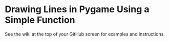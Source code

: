# Drawing Lines in Pygame Using a Simple Function

See the wiki at the top of your GitHub screen for examples and instructions.
